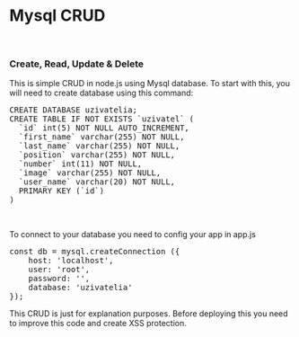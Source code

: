 <h1>Mysql CRUD</h1> <br>
<h3>Create, Read, Update & Delete</h3>

This is simple CRUD in node.js using Mysql database. To start with this, you will need to create database using this command: </br>

<pre>
CREATE DATABASE uzivatelia;
CREATE TABLE IF NOT EXISTS `uzivatel` (
  `id` int(5) NOT NULL AUTO_INCREMENT,
  `first_name` varchar(255) NOT NULL,
  `last_name` varchar(255) NOT NULL,
  `position` varchar(255) NOT NULL,
  `number` int(11) NOT NULL,
  `image` varchar(255) NOT NULL,
  `user_name` varchar(20) NOT NULL,
  PRIMARY KEY (`id`)
)
</pre> </br>

To connect to your database you need to config your app in app.js </br>

<pre>
const db = mysql.createConnection ({
    host: 'localhost',
    user: 'root',
    password: '',
    database: 'uzivatelia'
});
</pre>
This CRUD is just for explanation purposes. Before deploying this you need to improve this code and create XSS protection.
